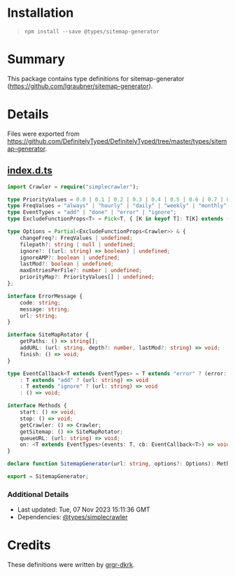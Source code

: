 # Installation
> `npm install --save @types/sitemap-generator`

# Summary
This package contains type definitions for sitemap-generator (https://github.com/lgraubner/sitemap-generator).

# Details
Files were exported from https://github.com/DefinitelyTyped/DefinitelyTyped/tree/master/types/sitemap-generator.
## [index.d.ts](https://github.com/DefinitelyTyped/DefinitelyTyped/tree/master/types/sitemap-generator/index.d.ts)
````ts
import Crawler = require("simplecrawler");

type PriorityValues = 0.0 | 0.1 | 0.2 | 0.3 | 0.4 | 0.5 | 0.6 | 0.7 | 0.8 | 0.9 | 1.0;
type FreqValues = "always" | "hourly" | "daily" | "weekly" | "monthly" | "yearly" | "never";
type EventTypes = "add" | "done" | "error" | "ignore";
type ExcludeFunctionProps<T> = Pick<T, { [K in keyof T]: T[K] extends (...args: any[]) => void ? never : K }[keyof T]>;

type Options = Partial<ExcludeFunctionProps<Crawler>> & {
    changeFreq?: FreqValues | undefined;
    filepath?: string | null | undefined;
    ignore?: ((url: string) => boolean) | undefined;
    ignoreAMP?: boolean | undefined;
    lastMod?: boolean | undefined;
    maxEntriesPerFile?: number | undefined;
    priorityMap?: PriorityValues[] | undefined;
};

interface ErrorMessage {
    code: string;
    message: string;
    url: string;
}

interface SiteMapRotator {
    getPaths: () => string[];
    addURL: (url: string, depth?: number, lastMod?: string) => void;
    finish: () => void;
}

type EventCallback<T extends EventTypes> = T extends "error" ? (error: ErrorMessage) => void
    : T extends "add" ? (url: string) => void
    : T extends "ignore" ? (url: string) => void
    : () => void;

interface Methods {
    start: () => void;
    stop: () => void;
    getCrawler: () => Crawler;
    getSitemap: () => SiteMapRotator;
    queueURL: (url: string) => void;
    on: <T extends EventTypes>(events: T, cb: EventCallback<T>) => void;
}

declare function SitemapGenerator(url: string, options?: Options): Methods;

export = SitemapGenerator;

````

### Additional Details
 * Last updated: Tue, 07 Nov 2023 15:11:36 GMT
 * Dependencies: [@types/simplecrawler](https://npmjs.com/package/@types/simplecrawler)

# Credits
These definitions were written by [grgr-dkrk](https://github.com/grgr-dkrk).
